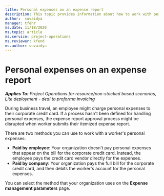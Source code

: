 ```yaml
---
title: Personal expenses on an expense report
description: This topic provides information about how to work with personal expenses incurred by employees while traveling for business purposes.
author:  suvaidya
manager: tfehr
ms.date: 11/18/2020 
ms.topic: article
ms.service: project-operations
ms.reviewer: kfend
ms.author: suvaidya
---
```



# Personal expenses on an expense report

_**Applies To:** Project Operations for resource/non-stocked based scenarios, Lite deployment - deal to proforma invoicing_

During business travel, an employee might charge personal expenses to their corporate credit card. If a process hasn't been defined for handling personal expenses, the expense report approval process might be disrupted when worker submits their itemized expense report.

There are two methods you can use to work with a worker's personal expenses:

  - **Paid by employee**: Your organization doesn't pay personal expenses that appear on the bill for the corporate credit card. Instead, the employee pays the credit card vendor directly for the expenses. 
  - **Paid by company**: Your organization pays the full bill for the corporate credit card, and then debits the worker's account for the personal expenses.

You can select the method that your organization uses on the **Expense management parameters** page.
